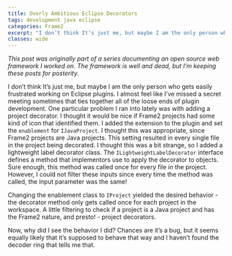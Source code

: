 ```yaml
---
title: Overly Ambitious Eclipse Decorators
tags: development java eclipse
categories: Frame2
excerpt: "I don’t think It’s just me, but maybe I am the only person who gets easily frustrated working on Eclipse plugins."
classes: wide
---
```


_This post was originally part of a series documenting an open source web framework I worked on. The framework is well and dead, but I’m keeping these posts for posterity._

I don’t think It’s just me, but maybe I am the only person who gets easily frustrated working on Eclipse plugins. I almost feel like I’ve missed a secret meeting sometimes that ties together all of the loose ends of plugin development. One particular problem I ran into lately was with adding a project decorator. I thought it would be nice if Frame2 projects had some kind of icon that identified them. I added the extension to the plugin and set the `enablement` for `IJavaProject`. I thought this was appropriate, since Frame2 projects are Java projects. This setting resulted in every single file in the project being decorated. I thought this was a bit strange, so I added a lightweight label decorator class. The `ILightweightLabelDecorator` interface defines a method that implementors use to apply the decorator to objects. Sure enough, this method was called once for every file in the project. However, I could not filter these inputs since every time the method was called, the input parameter was the same!

Changing the enablement class to `IProject` yielded the desired behavior - the decorator method only gets called once for each project in the workspace. A little filtering to check if a project is a Java project and has the Frame2 nature, and presto! - project decorators.

Now, why did I see the behavior I did? Chances are it’s a bug, but it seems equally likely that it’s supposed to behave that way and I haven’t found the decoder ring that tells me that.
